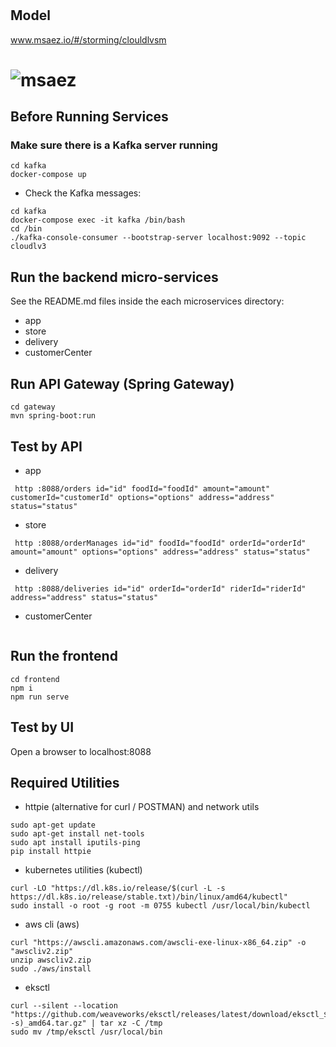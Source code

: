 # 

## Model
www.msaez.io/#/storming/clouldlvsm
# ![msaez](https://github.com/yoosejun/clould-lv3/assets/51141885/c7bdaa2d-030d-4dd6-be03-91018156d597)

## Before Running Services
### Make sure there is a Kafka server running
```
cd kafka
docker-compose up
```
- Check the Kafka messages:
```
cd kafka
docker-compose exec -it kafka /bin/bash
cd /bin
./kafka-console-consumer --bootstrap-server localhost:9092 --topic cloudlv3
```

## Run the backend micro-services
See the README.md files inside the each microservices directory:

- app
- store
- delivery
- customerCenter


## Run API Gateway (Spring Gateway)
```
cd gateway
mvn spring-boot:run
```

## Test by API
- app
```
 http :8088/orders id="id" foodId="foodId" amount="amount" customerId="customerId" options="options" address="address" status="status" 
```
- store
```
 http :8088/orderManages id="id" foodId="foodId" orderId="orderId" amount="amount" options="options" address="address" status="status" 
```
- delivery
```
 http :8088/deliveries id="id" orderId="orderId" riderId="riderId" address="address" status="status" 
```
- customerCenter
```
```


## Run the frontend
```
cd frontend
npm i
npm run serve
```

## Test by UI
Open a browser to localhost:8088

## Required Utilities

- httpie (alternative for curl / POSTMAN) and network utils
```
sudo apt-get update
sudo apt-get install net-tools
sudo apt install iputils-ping
pip install httpie
```

- kubernetes utilities (kubectl)
```
curl -LO "https://dl.k8s.io/release/$(curl -L -s https://dl.k8s.io/release/stable.txt)/bin/linux/amd64/kubectl"
sudo install -o root -g root -m 0755 kubectl /usr/local/bin/kubectl
```

- aws cli (aws)
```
curl "https://awscli.amazonaws.com/awscli-exe-linux-x86_64.zip" -o "awscliv2.zip"
unzip awscliv2.zip
sudo ./aws/install
```

- eksctl 
```
curl --silent --location "https://github.com/weaveworks/eksctl/releases/latest/download/eksctl_$(uname -s)_amd64.tar.gz" | tar xz -C /tmp
sudo mv /tmp/eksctl /usr/local/bin
```

